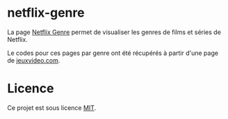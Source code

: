 # netflix-genre

La page [Netflix Genre](https://kpym.github.io/netflix-genre) permet de visualiser les genres de films et séries de Netflix.

Le codes pour ces pages par genre ont été récupérés à partir d'une page de [jeuxvideo.com](https://www.jeuxvideo.com/news/1727618/netflix-vous-cache-des-choses-voici-un-menu-secret-pour-debloquer-des-centaines-de-films-et-c-est-legal.htm).

# Licence

Ce projet est sous licence [MIT](LICENSE).